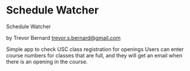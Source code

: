 # Schedule Watcher

Schedule Watcher

by Trevor Bernard
trevor.s.bernard@gmail.com

Simple app to check USC class registration for openings
Users can enter course numbers for classes that are full, 
and they will get an email when there is an opening in the course. 